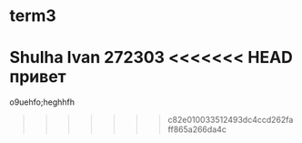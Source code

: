 # term3
Shulha Ivan 
272303
<<<<<<< HEAD
привет
=======
o9uehfo;heghhfh
>>>>>>> c82e010033512493dc4ccd262faff865a266da4c
